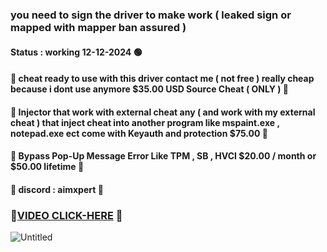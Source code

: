 ### you need to sign the driver to make work ( leaked sign or mapped with mapper ban assured )
#### Status : working 12-12-2024 🟢
#### 🌠 cheat ready to use with this driver contact me ( not free ) really cheap because i dont use anymore $35.00 USD Source Cheat ( ONLY ) 🌠
#### 🌟 Injector that work with external cheat any ( and work with my external cheat ) that inject cheat into another program like mspaint.exe , notepad.exe ect come with Keyauth and protection $75.00 🌟
#### 🌟 Bypass Pop-Up Message Error Like TPM , SB , HVCI $20.00 / month or $50.00 lifetime 🌟
#### 🌠 discord : aimxpert 🌠
###  🌟[VIDEO CLICK-HERE](https://kinescope.io/gzfnX9mVjK1EUrg7Htmnt1) 🌟
![Untitled](https://github.com/user-attachments/assets/ade0e59f-0de3-4dcb-82d7-66d01379fa5d) 
